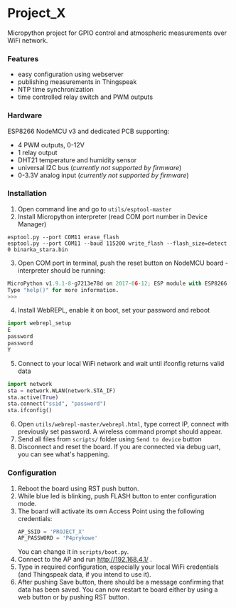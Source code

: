 # Project_X

Micropython project for GPIO control and atmospheric measurements over WiFi network.

### Features
* easy configuration using webserver
* publishing measurements in Thingspeak
* NTP time synchronization
* time controlled relay switch and PWM outputs

### Hardware
ESP8266 NodeMCU v3 and dedicated PCB supporting:
* 4 PWM outputs, 0-12V
* 1 relay output
* DHT21 temperature and humidity sensor
* universal I2C bus (*currently not supported by firmware*)
* 0-3.3V analog input (*currently not supported by firmware*) 

### Installation
1. Open command line and go to `utils/esptool-master`
2. Install Micropython interpreter (read COM port number in Device Manager)
```
esptool.py --port COM11 erase_flash
esptool.py --port COM11 --baud 115200 write_flash --flash_size=detect 0 binarka_stara.bin
```
3. Open COM port in terminal, push the reset button on NodeMCU board - interpreter should be running:
```python
MicroPython v1.9.1-8-g7213e78d on 2017-06-12; ESP module with ESP8266
Type "help()" for more information.
>>> 
```
4. Install WebREPL, enable it on boot, set your password and reboot
```python
import webrepl_setup
E
password
password
Y
```
5. Connect to your local WiFi network and wait until ifconfig returns valid data
```python
import network
sta = network.WLAN(network.STA_IF)
sta.active(True)
sta.connect("ssid", "password")
sta.ifconfig()
```
6. Open `utils/webrepl-master/webrepl.html`, type correct IP, connect with previously set password. A wireless command prompt should appear.
7. Send all files from `scripts/` folder using `Send to device` button
8. Disconnect and reset the board. If you are connected via debug uart, you can see what's happening.

### Configuration
1. Reboot the board using RST push button.
2. While blue led is blinking, push FLASH button to enter configuration mode.
3. The board will activate its own Access Point using the following credentials:
    ```python
    AP_SSID = 'PROJECT_X'
    AP_PASSWORD = 'P4prykowe'
    ```
    You can change it in `scripts/boot.py`.
4. Connect to the AP and run http://192.168.4.1/ .
5. Type in required configuration, especially your local WiFi credentials (and Thingspeak data, if you intend to use it).
6. After pushing Save button, there should be a message confirming that data has been saved. You can now restart te board either by using a web button or by pushing RST button.